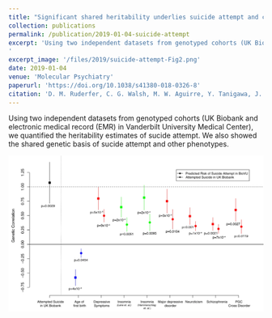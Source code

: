 ```yaml
---
title: "Significant shared heritability underlies suicide attempt and clinically predicted probability of attempting suicide"
collection: publications
permalink: /publication/2019-01-04-suicide-attempt
excerpt: 'Using two independent datasets from genotyped cohorts (UK Biobank and electronic medical record (EMR) in Vanderbilt University Medical Center), we quantified the heritability estimates of sucide attempt. We also showed the shared genetic basis of sucide attempt and other phenotypes.
'
excerpt_image: '/files/2019/suicide-attempt-Fig2.png'
date: 2019-01-04
venue: 'Molecular Psychiatry'
paperurl: 'https://doi.org/10.1038/s41380-018-0326-8'
citation: 'D. M. Ruderfer, C. G. Walsh, M. W. Aguirre, Y. Tanigawa, J. D. Ribeiro, J. C. Franklin, M. A. Rivas, Significant shared heritability underlies suicide attempt and clinically predicted probability of attempting suicide. Mol Psychiatry. 25, 2422-2430 (2020).'
---
```


Using two independent datasets from genotyped cohorts (UK Biobank and electronic medical record (EMR) in Vanderbilt University Medical Center), we quantified the heritability estimates of sucide attempt. We also showed the shared genetic basis of sucide attempt and other phenotypes.

![suicide attempt paper figure 2](/files/2019/suicide-attempt-Fig2.png)
